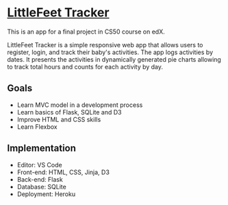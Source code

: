# <a href="https://littlefeet-tracker.herokuapp.com/">LittleFeet Tracker</a>
This is an app for a final project in CS50 course on edX. 

LittleFeet Tracker is a simple responsive web app that allows users to register, login, and track their baby's activities. The app logs activities by dates. It presents the activities in dynamically generated pie charts allowing to track total hours and counts for each activity by day. 

## Goals

- Learn MVC model in a development process
- Learn basics of Flask, SQLite and D3
- Improve HTML and CSS skills
- Learn Flexbox

## Implementation

- Editor: VS Code
- Front-end: HTML, CSS, Jinja, D3
- Back-end: Flask
- Database: SQLite
- Deployment: Heroku
